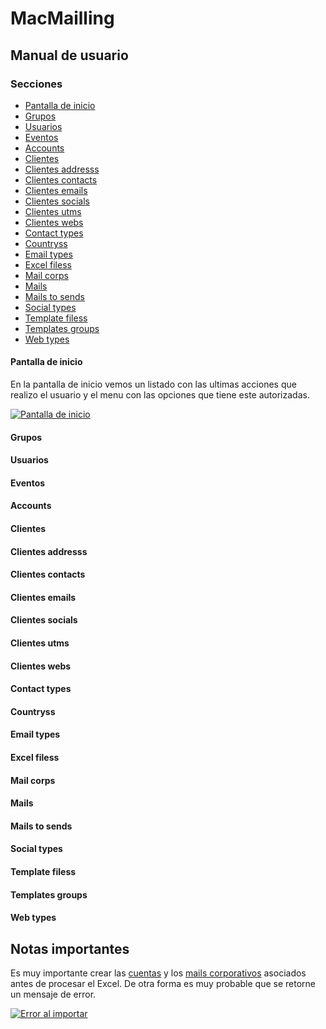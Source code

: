 # MacMailling
## Manual de usuario
### Secciones


- [Pantalla de inicio](#pantalla-de-inicio)
- [Grupos](#grupos)
- [Usuarios](#usuarios)
- [Eventos](#eventos)
- [Accounts](#accounts)
- [Clientes](#clientes)
- [Clientes addresss](#clientes-addresss)
- [Clientes contacts](#clientes-contacts)
- [Clientes emails](#clientes-emails)
- [Clientes socials](#clientes-socials)
- [Clientes utms](#clientes-utms)
- [Clientes webs](#clientes-webs)
- [Contact types](#contact-types)
- [Countryss](#countryss)
- [Email types](#email-types)
- [Excel filess](#excel-filess)
- [Mail corps](#mail-corps)
- [Mails](#mails)
- [Mails to sends](#mails-to-sends)
- [Social types](#social-types)
- [Template filess](#template-filess)
- [Templates groups](#templates-groups)
- [Web types](#web-types)

#### Pantalla de inicio
En la pantalla de inicio vemos un listado con las ultimas acciones que realizo el usuario y el menu con las opciones que tiene este autorizadas.

[![Pantalla de inicio](Imagenes\01.png "Pantalla de inicio")](Imagenes\01.png "Pantalla de inicio")

#### Grupos

#### Usuarios

#### Eventos

#### Accounts

#### Clientes

#### Clientes addresss

#### Clientes contacts
#### Clientes emails
#### Clientes socials
#### Clientes utms
#### Clientes webs
#### Contact types
#### Countryss
#### Email types
#### Excel filess
#### Mail corps
#### Mails
#### Mails to sends
#### Social types
#### Template filess
#### Templates groups
#### Web types

## Notas importantes
Es muy importante crear las [cuentas](#accounts) y los [mails corporativos](#mail-corps) asociados antes de procesar el Excel. De otra forma es muy probable que se retorne un mensaje de error.

[![Error al importar](Imagenes\05_excel_error.png "Error al importar")](Imagenes\05_excel_error.png "Error al importar")